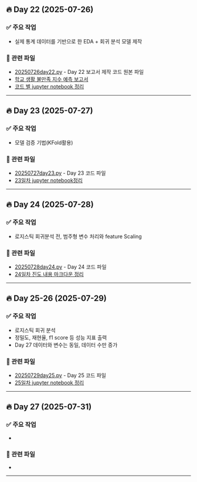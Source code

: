 ## 🔥 Day 22 (2025-07-26)

### ✅ 주요 작업
- 실제 통계 데이터를 기반으로 한 EDA + 회귀 분석 모델 제작

### 📂 관련 파일
- [20250726day22.py](day1/20250726day22.py) - Day 22 보고서 제작 코드 원본 파일
- [학교 생활 불만족 지수 예측 보고서](day1/20250726day22.md)
- [코드 별 jupyter notebook 정리](day1/20250726day22.ipynb)
---

## 🔥 Day 23 (2025-07-27)

### ✅ 주요 작업
- 모델 검증 기법(KFold활용)

### 📂 관련 파일
- [20250727day23.py](day2/20250727day23.py) - Day 23 코드 파일
- [23일차 jupyter notebook정리](day2/20250727day23.ipynb)
---

## 🔥 Day 24 (2025-07-28)

### ✅ 주요 작업
- 로지스틱 회귀분석 전, 범주형 변수 처리와 feature Scaling

### 📂 관련 파일
- [20250728day24.py](day3/20250728day24.py) - Day 24 코드 파일
- [24일차 진도 내용 마크다운 정리](day3/20250728day24.md)
---

## 🔥 Day 25-26 (2025-07-29)

### ✅ 주요 작업
- 로지스틱 회귀 분석
- 정밀도, 재현율, f1 score 등 성능 지표 출력
- Day 27 데이터와 변수는 동일, 데이터 수만 증가

### 📂 관련 파일
- [20250729day25.py](day4/20250729day25.py) - Day 25 코드 파일
- [25일차 jupyter notebook 정리](day4/20250729day25.ipynb)
---

## 🔥 Day 27 (2025-07-31)

### ✅ 주요 작업
- 

### 📂 관련 파일
- 
---
